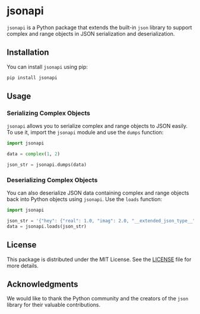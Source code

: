 # jsonapi

`jsonapi` is a Python package that extends the built-in `json` library to support complex and range objects in JSON serialization and deserialization.

## Installation

You can install `jsonapi` using pip:

```bash
pip install jsonapi
```

## Usage

### Serializing Complex Objects

`jsonapi` allows you to serialize complex and range objects to JSON easily. To use it, import the `jsonapi` module and use the `dumps` function:

```python
import jsonapi

data = complex(1, 2)

json_str = jsonapi.dumps(data)
```

### Deserializing Complex Objects

You can also deserialize JSON data containing complex and range objects back into Python objects using `jsonapi`. Use the `loads` function:

```python
import jsonapi

json_str = '{"hey": {"real": 1.0, "imag": 2.0, "__extended_json_type__": "complex"}, "there": {"start": 1, "stop": 10, "step": 3, "__extended_json_type__": "range"}, "73": false}'
data = jsonapi.loads(json_str)
```

## License

This package is distributed under the MIT License. See the [LICENSE](LICENSE) file for more details.

## Acknowledgments

We would like to thank the Python community and the creators of the `json` library for their valuable contributions.